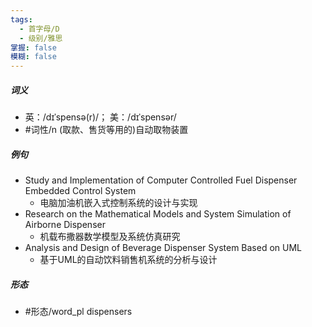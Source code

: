 ```yaml
---
tags:
  - 首字母/D
  - 级别/雅思
掌握: false
模糊: false
---
```

##### 词义
- 英：/dɪˈspensə(r)/； 美：/dɪˈspensər/
- #词性/n  (取款、售货等用的)自动取物装置
##### 例句
- Study and Implementation of Computer Controlled Fuel Dispenser Embedded Control System
	- 电脑加油机嵌入式控制系统的设计与实现
- Research on the Mathematical Models and System Simulation of Airborne Dispenser
	- 机载布撒器数学模型及系统仿真研究
- Analysis and Design of Beverage Dispenser System Based on UML
	- 基于UML的自动饮料销售机系统的分析与设计
##### 形态
- #形态/word_pl dispensers
